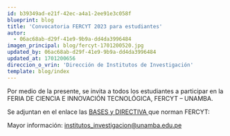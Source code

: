```yaml
---
id: b39349ad-e21f-42ec-a4a1-2ee91e3c058f
blueprint: blog
title: 'Convocatoria FERCYT 2023 para estudiantes'
autor:
  - 06ac68ab-d29f-41e9-9b9a-dd4da3996484
imagen_principal: blog/fercyt-1701200520.jpg
updated_by: 06ac68ab-d29f-41e9-9b9a-dd4da3996484
updated_at: 1701200656
direccion_o_vrin: 'Dirección de Institutos de Investigación'
template: blog/index
---
```

Por medio de la presente, se invita a todos los estudiantes a participar en la FERIA DE CIENCIA E INNOVACIÓN TECNOLÓGICA, FERCYT – UNAMBA.

Se adjuntan en el enlace las [BASES y DIRECTIVA ](https://drive.google.com/drive/folders/144iG4dYxalInEPVW_eYv7DPC9ecwiZpd?fbclid=IwAR0owzPT_wbTj4LQiPtewQLS938l3NHzA7qdMUC1QNzTPIe5Deknt32TLBE)que norman FERCYT: 

Mayor información: institutos_investigacion@unamba.edu.pe